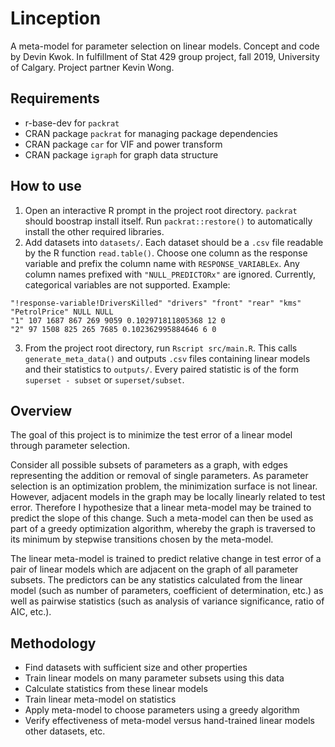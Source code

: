 Linception
==========

A meta-model for parameter selection on linear models.
Concept and code by Devin Kwok.
In fulfillment of Stat 429 group project, fall 2019, University of Calgary.
Project partner Kevin Wong.

Requirements
------------
* r-base-dev for `packrat`
* CRAN package `packrat` for managing package dependencies
* CRAN package `car` for VIF and power transform
* CRAN package `igraph` for graph data structure

How to use
----------
1. Open an interactive R prompt in the project root directory. `packrat` should
boostrap install itself. Run `packrat::restore()` to automatically install
the other required libraries.
2. Add datasets into `datasets/`. Each dataset should be a `.csv` file readable
by the R function `read.table()`. Choose one column as the response variable and
prefix the column name with `RESPONSE_VARIABLEx`.
Any column names prefixed with `"NULL_PREDICTORx"` are ignored.
Currently, categorical variables are not supported.
Example:
```
"!response-variable!DriversKilled" "drivers" "front" "rear" "kms" "PetrolPrice" NULL NULL
"1" 107 1687 867 269 9059 0.102971811805368 12 0
"2" 97 1508 825 265 7685 0.102362995884646 6 0
```
3. From the project root directory, run `Rscript src/main.R`.
This calls `generate_meta_data()` and outputs `.csv`
files containing linear models and their statistics to `outputs/`.
Every paired statistic is of the form `superset - subset` or `superset/subset`.


Overview
--------
The goal of this project is to minimize the test error of a linear model
through parameter selection.

Consider all possible subsets of parameters
as a graph, with edges representing the addition or removal of single
parameters. As parameter selection is an optimization
problem, the minimization surface is not linear. However, adjacent
models in the graph may be locally linearly related to test error.
Therefore I hypothesize that a linear meta-model may be
trained to predict the slope of this change. Such a meta-model can then
be used as part of a greedy optimization algorithm, whereby the graph is
traversed to its minimum by stepwise transitions chosen by the meta-model.

The linear meta-model is trained to predict relative change in test error
of a pair of linear models which are adjacent on the graph of all parameter
subsets. The predictors can be any statistics calculated from the linear model
(such as number of parameters, coefficient of determination, etc.) as well as
pairwise statistics (such as analysis of variance significance,
ratio of AIC, etc.).

Methodology
-----------
* Find datasets with sufficient size and other properties
* Train linear models on many parameter subsets using this data
* Calculate statistics from these linear models
* Train linear meta-model on statistics
* Apply meta-model to choose parameters using a greedy algorithm
* Verify effectiveness of meta-model versus hand-trained linear models
    other datasets, etc.


